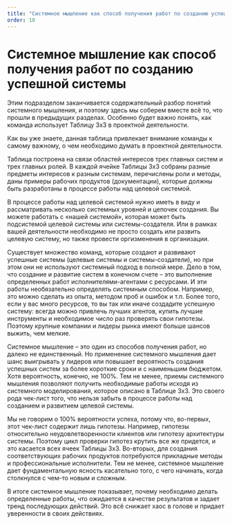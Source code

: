 ```yaml
---
title: "Системное мышление как способ получения работ по созданию успешной системы"
order: 10
---
```


# Системное мышление как способ получения работ по созданию успешной системы

Этим подразделом заканчивается содержательный разбор понятий системного мышления, и поэтому здесь мы соберем вместе всё то, что прошли в предыдущих разделах. Особенно будет важно понять, как команда использует Таблицу 3х3 в проектной деятельности.

Как вы уже знаете, данная таблица привлекает внимание команды к самому важному, о чем необходимо думать в проектной деятельности.

Таблица построена на связи областей интересов трех главных систем и трех главных ролей. В каждой ячейке Таблицы 3х3 собраны разные предметы интересов к разным системам, перечислены роли и методы, даны примеры рабочих продуктов (документации), которые должны быть разработаны в процессе работы над целевой системой.

В процессе работы над целевой системой нужно иметь в виду и рассматривать несколько системных уровней и цепочек создания. Вы можете работать с «нашей системой», которая может быть подсистемой целевой системы или системы-создателя. Или в рамках вашей деятельности необходимо не просто создать или развить целевую систему, но также провести оргизменения в организации.

Существует множество команд, которые создают и развивают успешные системы (целевые системы и системы-создатели), но при этом они не используют системный подход в полной мере. Дело в том, что создание и развитие систем в конечном счете – это выполнение определенных работ исполнителями-агентами с ресурсами. И эти работы необязательно определять системным способом. Например, это можно сделать из опыта, методом проб и ошибок и т.п. Более того, если у вас много ресурсов, то вы так или иначе создадите успешную систему: всегда можно привлечь лучших агентов, купить лучшие инструменты и необходимое число раз проверять свои гипотезы. Поэтому крупные компании и лидеры рынка имеют больше шансов выжить, чем мелкие.

Системное мышление – это один из способов получения работ, но далеко не единственный. Но применение системного мышления дает шанс выигрывать у лидеров или повышает вероятность создания успешных систем за более короткие сроки и с наименьшим бюджетом. Хотя вероятность, конечно, не 100%. Тем не менее, приемы системного мышления позволяют получить необходимые работы исходя из системного моделирования, которое описано в Таблице 3х3. Это своего рода чек-лист того, что нельзя забыть в процессе работы над созданием и развитием целевой системы.

Мы не говорим о 100% вероятности успеха, потому что, во-первых, этот чек-лист содержит лишь гипотезы. Например, гипотезы относительно неудовлетворенности клиентов или гипотезу архитектуры системы. Поэтому цикл проверки гипотез крутить все же придется, и это касается всех ячеек Таблицы 3х3. Во-вторых, для создания соответствующих рабочих продуктов потребуются прикладные методы и профессиональные исполнители. Тем не менее, системное мышление дает фундаментальную ясность касательно того, с чего начинать, когда столкнулся с чем-то новым и сложным.

В итоге системное мышление показывает, почему необходимо делать определенные работы, что ожидается в качестве результатов и задает тренд последующих действий. Это всё снижает хаос в голове и придает уверенности в своих действиях.